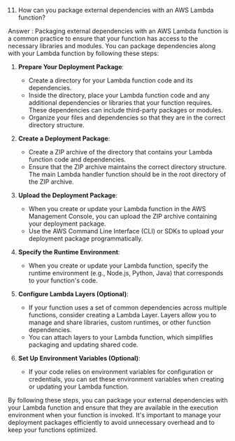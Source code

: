 11. How can you package external dependencies with an AWS Lambda function?

Answer :  Packaging external dependencies with an AWS Lambda function is a common practice to ensure that your function has access to the necessary libraries and modules. You can package dependencies along with your Lambda function by following these steps:

1. **Prepare Your Deployment Package**:
   - Create a directory for your Lambda function code and its dependencies.
   - Inside the directory, place your Lambda function code and any additional dependencies or libraries that your function requires. These dependencies can include third-party packages or modules.
   - Organize your files and dependencies so that they are in the correct directory structure.

2. **Create a Deployment Package**:
   - Create a ZIP archive of the directory that contains your Lambda function code and dependencies.
   - Ensure that the ZIP archive maintains the correct directory structure. The main Lambda handler function should be in the root directory of the ZIP archive.

3. **Upload the Deployment Package**:
   - When you create or update your Lambda function in the AWS Management Console, you can upload the ZIP archive containing your deployment package.
   - Use the AWS Command Line Interface (CLI) or SDKs to upload your deployment package programmatically.

4. **Specify the Runtime Environment**:
   - When you create or update your Lambda function, specify the runtime environment (e.g., Node.js, Python, Java) that corresponds to your function's code.

5. **Configure Lambda Layers (Optional)**:
   - If your function uses a set of common dependencies across multiple functions, consider creating a Lambda Layer. Layers allow you to manage and share libraries, custom runtimes, or other function dependencies.
   - You can attach layers to your Lambda function, which simplifies packaging and updating shared code.

6. **Set Up Environment Variables (Optional)**:
   - If your code relies on environment variables for configuration or credentials, you can set these environment variables when creating or updating your Lambda function.

By following these steps, you can package your external dependencies with your Lambda function and ensure that they are available in the execution environment when your function is invoked. It's important to manage your deployment packages efficiently to avoid unnecessary overhead and to keep your functions optimized.